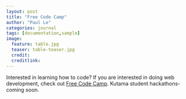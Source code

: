 ```yaml
---
layout: post
title: "Free Code Camp"
author: "Paul Le"
categories: journal
tags: [documentation,sample]
image:
  feature: table.jpg
  teaser: table-teaser.jpg
  credit:
  creditlink:
---
```


Interested in learning how to code? If you are interested in doing web development, check out [Free Code Camp](https://www.freecodecamp.com/).
Kutama student hackathons- coming soon.
